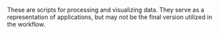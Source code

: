 These are scripts for processing and visualizing data. They serve as a representation of applications, but may not be the final version utilized in the workflow.
